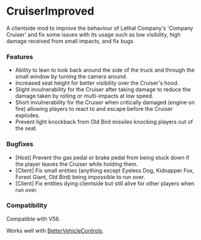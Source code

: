 # CruiserImproved
 A clientside mod to improve the behaviour of Lethal Company's 'Company Cruiser' and fix some issues with its usage such as low visibility, high damage received from small impacts, and fix bugs.

### Features
- Ability to lean to look back around the side of the truck and through the small window by turning the camera around.
- Increased seat height for better visibility over the Cruiser's hood.
- Slight invulnerability for the Cruiser after taking damage to reduce the damage taken by rolling or multi-impacts at low speed.
- Short invulnerability for the Cruiser when critically damaged (engine on fire) allowing players to react to and escape before the Cruiser explodes.
- Prevent light knockback from Old Bird missiles knocking players out of the seat.

### Bugfixes
- \[Host\] Prevent the gas pedal or brake pedal from being stuck down if the player leaves the Cruiser while holding them.
- \[Client\] Fix small entities (anything except Eyeless Dog, Kidnapper Fox, Forest Giant, Old Bird) being impossible to run over.
- \[Client\] Fix entities dying clientside but still alive for other players when run over.

### Compatibility
Compatible with V56.

Works well with [BetterVehicleControls](https://thunderstore.io/c/lethal-company/p/Dev1A3/BetterVehicleControls/).
